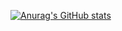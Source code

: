 
[![Anurag's GitHub stats](https://github-readme-stats.vercel.app/api?username=Mr6MJT&show_icons=true&theme=radical)](https://github.com/Mr6MJT/github-readme-stats)
